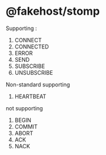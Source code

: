 # @fakehost/stomp

Supporting :

1. CONNECT
2. CONNECTED
3. ERROR
4. SEND
5. SUBSCRIBE
6. UNSUBSCRIBE

Non-standard supporting

1. HEARTBEAT

not supporting

1. BEGIN
2. COMMIT
3. ABORT
4. ACK
5. NACK

